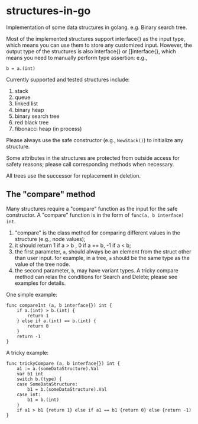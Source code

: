 # structures-in-go
 Implementation of some data structures in golang. e.g. Binary search tree.

 Most of the implemented structures support interface{} as the input type,
which means you can use them to store any customized input. However, 
the output type of the structures is also interface{} or []interface{}, 
 which means you need to manually perform type assertion: e.g.,
    
    b = a.(int)

Currently supported and tested structures include:
1. stack
2. queue
3. linked list
4. binary heap
5. binary search tree
6. red black tree
7. fibonacci heap (in process)


Please always use the safe constructor (e.g., `NewStack()`) to initialize any structure.

Some attributes in the structures are protected from outside access for safety reasons; 
please call corresponding methods when necessary.

All trees use the successor for replacement in deletion.

## The "compare" method 
Many structures require a "compare" function as the input for the safe constructor. 
A "compare" function is in the form of `func(a, b interface) int`.
1. "compare" is the class method for comparing different values in the structure (e.g., node values);
2. it should return 1 if a > b , 0 if a == b, -1 if a < b;
3. the first parameter, `a`, should always be an element from the struct other than user input. 
for example, in a tree, `a` should be the same type as the value of the tree node.
4. the second parameter, `b`, may have variant types. A tricky compare method can 
relax the conditions for Search and Delete; please see examples for details. 

One simple example:

    func compareInt (a, b interface{}) int {
        if a.(int) > b.(int) {
            return 1
        } else if a.(int) == b.(int) {
            return 0
        }
        return -1
    }

A tricky example:

    func trickyCompare (a, b interface{}) int {
        a1 := a.(someDataStructure).Val
        var b1 int
        switch b.(type) {
        case SomeDataStructure:
            b1 = b.(someDataStructure).Val
        case int:
            b1 = b.(int)
        }
        if a1 > b1 {return 1} else if a1 == b1 {return 0} else {return -1)
    }
